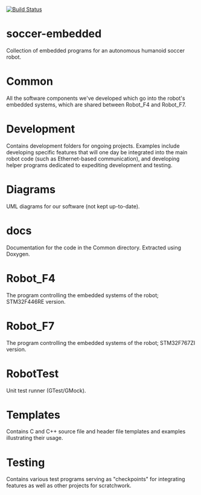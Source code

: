 [![Build Status](https://travis-ci.org/utra-robosoccer/soccer-embedded.svg?branch=master)](https://travis-ci.org/utra-robosoccer/soccer-embedded)

# soccer-embedded
Collection of embedded programs for an autonomous humanoid soccer robot.

# Common
All the software components we've developed which go into the robot's embedded systems, which are shared between Robot_F4 and Robot_F7.

# Development
Contains development folders for ongoing projects. Examples include developing specific features that will one day be integrated into the main robot code (such as Ethernet-based communication), and developing helper programs dedicated to expediting development and testing.

# Diagrams
UML diagrams for our software (not kept up-to-date).

# docs
Documentation for the code in the Common directory. Extracted using Doxygen.

# Robot_F4
The program controlling the embedded systems of the robot; STM32F446RE version.

# Robot_F7
The program controlling the embedded systems of the robot; STM32F767ZI version.

# RobotTest
Unit test runner (GTest/GMock).

# Templates
Contains C and C++ source file and header file templates and examples illustrating their usage.

# Testing
Contains various test programs serving as "checkpoints" for integrating features as well as other projects for scratchwork.
